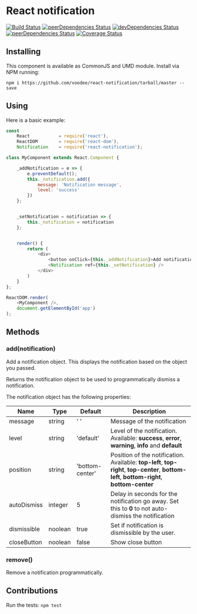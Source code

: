 # React notification
[![Build Status](https://travis-ci.org/voodee/react-notification.svg?branch=master)](https://travis-ci.org/voodee/react-notification) [![peerDependencies Status](https://david-dm.org/voodee/react-notification/peer-status.svg)](https://david-dm.org/voodee/react-notification?type=peer) [![devDependencies Status](https://david-dm.org/voodee/react-notification/dev-status.svg)](https://david-dm.org/voodee/react-notification?type=dev) [![peerDependencies Status](https://david-dm.org/voodee/react-notification/peer-status.svg)](https://david-dm.org/voodee/react-notification?type=peer) [![Coverage Status](https://coveralls.io/repos/github/voodee/react-notification/badge.svg?branch=master)](https://coveralls.io/github/voodee/react-notification?branch=master)

## Installing
This component is available as CommonJS and UMD module. Install via NPM running:

`npm i https://github.com/voodee/react-notification/tarball/master --save`

## Using
Here is a basic example:
```js
const
    React           = require('react'),
    ReactDOM        = require('react-dom'),
    Notification    = require('react-notification');

class MyComponent extends React.Component {

    _addNotification = e => {
        e.preventDefault();
        this._notification.add({
            message: 'Notification message',
            level: 'success'
        })
    };


    _setNotification = notification => {
        this._notification = notification
    };


    render() {
        return (
            <div>
                <button onClick={this._addNotification}>Add notification</button>
                <Notification ref={this._setNotification} />
            </div>
        )
    }
};

ReactDOM.render(
    <MyComponent />,
    document.getElementById('app')
);
```

## Methods
### add(notification)
Add a notification object. This displays the notification based on the object you passed.

Returns the notification object to be used to programmatically dismiss a notification.

The notification object has the following properties:

| Name         | Type            | Default         | Description                                                                                                                                                               |
|------------  |---------------  |---------        |-------------------------------------------------------------------------------------------------------------------------------------------------------------------------  |
| message      | string          | ' '             | Message of the notification                                                                                                                                              |
| level        | string          | 'default'       | Level of the notification. Available: **success**, **error**, **warning**, **info** and **default**                                                                                    |
| position     | string          | 'bottom-center' | Position of the notification. Available: **top-left**, **top-right**, **top-center**, **bottom-left**, **bottom-right**, **bottom-center**  |
| autoDismiss  | integer         | 5               | Delay in seconds for the notification go away. Set this to **0** to not auto-dismiss the notification                                                                      |
| dismissible  | noolean         | true            | Set if notification is dismissible by the user.
| closeButton  | noolean         | false           | Show close button


### remove()
Remove a notification programmatically.

## Contributions
Run the tests:
`npm test`
